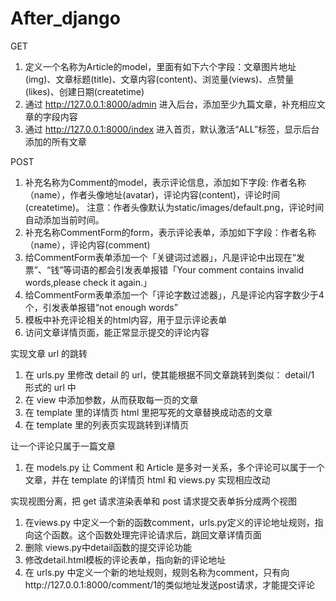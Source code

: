 # After_django

GET
1. 定义一个名称为Article的model，里面有如下六个字段：文章图片地址(img)、文章标题(title)、文章内容(content)、浏览量(views)、点赞量(likes)、创建日期(createtime)
2. 通过 http://127.0.0.1:8000/admin 进入后台，添加至少九篇文章，补充相应文章的字段内容
3. 通过 http://127.0.0.1:8000/index 进入首页，默认激活“ALL”标签，显示后台添加的所有文章

POST
1. 补充名称为Comment的model，表示评论信息，添加如下字段: 作者名称（name），作者头像地址(avatar)，评论内容(content)，评论时间(createtime)。 注意：作者头像默认为static/images/default.png，评论时间自动添加当前时间。
2. 补充名称CommentForm的form，表示评论表单，添加如下字段：作者名称（name），评论内容(comment)
3. 给CommentForm表单添加一个「关键词过滤器」，凡是评论中出现在“发票”、“钱”等词语的都会引发表单报错「Your comment contains invalid words,please check it again.」
4. 给CommentForm表单添加一个「评论字数过滤器」，凡是评论内容字数少于4个，引发表单报错“not enough words”
5. 模板中补充评论相关的html内容，用于显示评论表单
6. 访问文章详情页面，能正常显示提交的评论内容

实现文章 url 的跳转
1.	在 urls.py 里修改 detail 的 url，使其能根据不同文章跳转到类似： detail/1 形式的 url 中
2.	在 view 中添加参数，从而获取每一页的文章
3.	在 template 里的详情页 html 里把写死的文章替换成动态的文章
4.	在 template 里的列表页实现跳转到详情页

让一个评论只属于一篇文章
1.	在 models.py 让 Comment 和 Article 是多对一关系，多个评论可以属于一个文章，并在 template 的详情页 html 和 views.py 实现相应改动

实现视图分离，把 get 请求渲染表单和 post 请求提交表单拆分成两个视图
1.	在views.py 中定义一个新的函数comment，urls.py定义的评论地址规则，指向这个函数。这个函数处理完评论请求后，跳回文章详情页面
2.	删除 views.py中detail函数的提交评论功能
3.	修改detail.html模板的评论表单，指向新的评论地址
4.	在 urls.py 中定义一个新的地址规则，规则名称为comment，只有向http://127.0.0.1:8000/comment/1的类似地址发送post请求，才能提交评论


